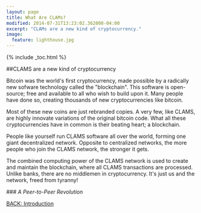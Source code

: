 ```yaml
---
layout: page
title: What Are CLAMs?
modified: 2014-07-31T13:23:02.362000-04:00
excerpt: "CLAMs are a new kind of cryptocurrency."
image:
  feature: lighthouse.jpg
---
```


{% include _toc.html %}

##CLAMS are a new kind of cryptocurrency

Bitcoin was the world's first cryptocurrency, made possible by a radically new sofware technology called the "blockchain". This software is open-source; free and available to all who wish to build upon it. Many people have done so, creating thousands of new cryptocurrencies like bitcoin.

Most of these new coins are just rebranded copies. A very few, like CLAMS, are highly innovate variations of the original bitcoin code. What all these cryptocurrencies have in common is their beating heart; a blockchain.

People like yourself run CLAMS software all over the world, forming one giant decentralized network. Opposite to centralized networks, the more people who join the CLAMS network, the stronger it gets.

The combined computing power of the CLAMS network is used to create and maintain the blockchain, where all CLAMS transactions are processed. Unlike banks, there are no middlemen in cryptocurrency. It's just us and the network, freed from tyranny!


###*<i class="fa fa-check-square fa-2x"></i> A Peer-to-Peer Revolution*

<a markdown="0" href="#" class="btn" onclick="history.back();">BACK: Introduction</a>